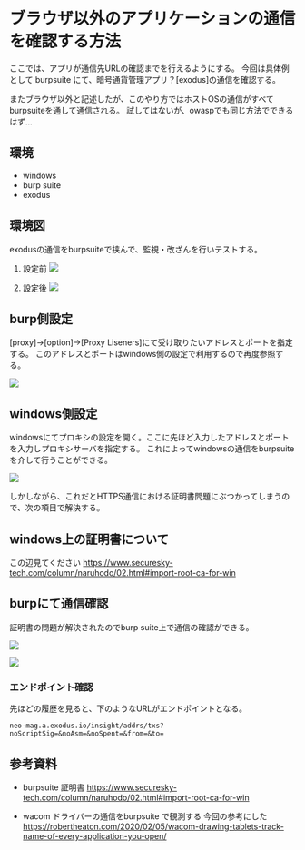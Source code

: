 # ブラウザ以外のアプリケーションの通信を確認する方法

ここでは、アプリが通信先URLの確認までを行えるようにする。
今回は具体例として burpsuite にて、暗号通貨管理アプリ？[exodus]の通信を確認する。


またブラウザ以外と記述したが、このやり方ではホストOSの通信がすべてburpsuiteを通して通信される。
試してはないが、owaspでも同じ方法でできるはず…
## 環境
- windows
- burp suite 
- exodus
## 環境図
exodusの通信をburpsuiteで挟んで、監視・改ざんを行いテストする。
1. 設定前
![](https://i.imgur.com/DCsCa6e.png)

2. 設定後
![](https://i.imgur.com/LLX7Zdo.png)

## burp側設定
[proxy]->[option]->[Proxy Liseners]にて受け取りたいアドレスとポートを指定する。
このアドレスとポートはwindows側の設定で利用するので再度参照する。


![](https://i.imgur.com/nvsJqX8.png)



## windows側設定
windowsにてプロキシの設定を開く。ここに先ほど入力したアドレスとポートを入力しプロキシサーバを指定する。
これによってwindowsの通信をburpsuiteを介して行うことができる。


![](https://i.imgur.com/xspNfp5.png)


しかしながら、これだとHTTPS通信における証明書問題にぶつかってしまうので、次の項目で解決する。

## windows上の証明書について
この辺見てください
https://www.securesky-tech.com/column/naruhodo/02.html#import-root-ca-for-win


## burpにて通信確認
証明書の問題が解決されたのでburp suite上で通信の確認ができる。

![](https://i.imgur.com/tUFqdsL.png)

![](https://i.imgur.com/evYWzYT.png)


###  エンドポイント確認
先ほどの履歴を見ると、下のようなURLがエンドポイントとなる。

```neo-mag.a.exodus.io/insight/addrs/txs?noScriptSig=&noAsm=&noSpent=&from=&to=```


## 参考資料
- burpsuite 証明書
https://www.securesky-tech.com/column/naruhodo/02.html#import-root-ca-for-win

- wacom ドライバーの通信をburpsuite で観測する
    今回の参考にした
https://robertheaton.com/2020/02/05/wacom-drawing-tablets-track-name-of-every-application-you-open/
